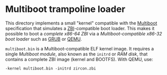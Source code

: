 # Multiboot trampoline loader

This directory implements a small "kernel" compatible with the
[Multiboot](https://www.gnu.org/software/grub/manual/multiboot/multiboot.html)
specification that simulates a
[ZBI](../../../../system/public/zircon/boot/image.h)-compatible boot loader.
This makes it possible to boot a *complete x86-64 ZBI* via a
*Multiboot-compatible x86-32 boot loader* such as
[GRUB](https://www.gnu.org/software/grub/) or [QEMU](https://www.qemu.org/).

`multiboot.bin` is a Multiboot-compatible ELF kernel image.  It requires a
single *Multiboot module*, also known as the `initrd` or *RAM disk*, that
contains a complete ZBI image (kernel and BOOTFS).  With QEMU, use:
```
-kernel multiboot.bin -initrd zircon.zbi
```
